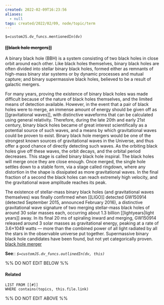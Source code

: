 ```yaml
---
created: 2022-02-09T16:23:56 
aliases:
  - null
tags: created/2022/02/09, node/topic/term
---
```

`$=customJS.dv_funcs.mentionedIn(dv)`

#### <s class="topic-title">[[black hole mergers]]</s>

A binary black hole (BBH) is a system consisting of two black holes in close orbit around each other. Like black holes themselves, binary black holes are often divided into stellar binary black holes, formed either as remnants of high-mass binary star systems or by dynamic processes and mutual capture; and binary supermassive black holes, believed to be a result of galactic mergers.

For many years, proving the existence of binary black holes was made difficult because of the nature of black holes themselves, and the limited means of detection available. However, in the event that a pair of black holes were to merge, an immense amount of energy should be given off as [[gravitational waves]], with distinctive waveforms that can be calculated using general relativity. Therefore, during the late 20th and early 21st century, binary black holes became of great interest scientifically as a potential source of such waves, and a means by which gravitational waves could be proven to exist. Binary black hole mergers would be one of the strongest known sources of gravitational waves in the Universe, and thus offer a good chance of directly detecting such waves. As the orbiting black holes give off these waves, the orbit decays, and the orbital period decreases. This stage is called binary black hole inspiral. The black holes will merge once they are close enough. Once merged, the single hole settles down to a stable form, via a stage called ringdown, where any distortion in the shape is dissipated as more gravitational waves. In the final fraction of a second the black holes can reach extremely high velocity, and the gravitational wave amplitude reaches its peak.

The existence of stellar-mass binary black holes (and gravitational waves themselves) was finally confirmed when [[LIGO]] detected GW150914 (detected September 2015, announced February 2016), a distinctive gravitational wave signature of two merging stellar-mass black holes of around 30 solar masses each, occurring about 1.3 billion [[lightyears|light years]] away. In its final 20 ms of spiraling inward and merging, GW150914 released around 3 solar masses as gravitational energy, peaking at a rate of 3.6×1049 watts — more than the combined power of all light radiated by all the stars in the observable universe put together. Supermassive binary black hole candidates have been found, but not yet categorically proven.
[black hole merger](https://en.wikipedia.org/wiki/Binary%20black%20hole)

**See**::
*`$=customJS.dv_funcs.outlinedIn(dv, this)`*

%% DO NOT EDIT BELOW %%

#### Related 

```dataview
LIST FROM [[#]]
WHERE contains(topics, this.file.link)
```
%% DO NOT EDIT ABOVE %%
